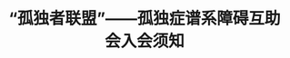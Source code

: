 ---
title: “孤独者联盟”——孤独症谱系障碍互助会入会须知
tags: [Aspie, 自闭症, AS, 孤独症谱系]
color: danger
description: “孤独者联盟”——孤独症谱系障碍互助会入会须知
external_url: http://mp.weixin.qq.com/s?__biz=MzIyMzgyMjY5NQ==&amp;mid=2247483668&amp;idx=2&amp;sn=dce6ec69066d00eec50cdfc2adf87bcb&amp;chksm=e819171cdf6e9e0a53bc87fbcbbddd1868fc44f0d60965ab51a69ba8d98e71dd2494b0f03627&amp;scene=27#wechat_redirect
---